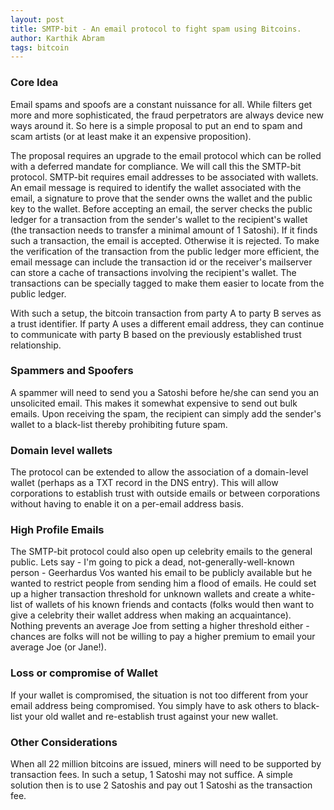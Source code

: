 ```yaml
---
layout: post
title: SMTP-bit - An email protocol to fight spam using Bitcoins.
author: Karthik Abram
tags: bitcoin
---
```


### Core Idea
Email spams and spoofs are a constant nuissance for all. While filters get more and more sophisticated, the fraud perpetrators are always device new ways around it. So here is a simple proposal to put an end to spam and scam artists (or at least make it an expensive proposition). 

The proposal requires an upgrade to the email protocol which can be rolled with a deferred mandate for compliance. We will call this the SMTP-bit protocol. SMTP-bit requires email addresses to be associated with wallets. An email message is required to identify the wallet associated with the email, a signature to prove that the sender owns the wallet and the public key to the wallet. Before accepting an email, the server checks the public ledger for a transaction from the sender's wallet to the recipient's wallet (the transaction needs to transfer a minimal amount of 1 Satoshi). If it finds such a transaction, the email is accepted. Otherwise it is rejected. To make the verification of the transaction from the public ledger more efficient, the email message can include the transaction id or the receiver's mailserver can store a cache of transactions involving the recipient's wallet. The transactions can be specially tagged to make them easier to locate from the public ledger. 

With such a setup, the bitcoin transaction from party A to party B serves as a trust identifier. If party A uses a different email address, they can continue to communicate with party B based on the previously established trust relationship.

### Spammers and Spoofers
A spammer will need to send you a Satoshi before he/she can send you an unsolicited email. This makes it somewhat expensive to send out bulk emails. Upon receiving the spam, the recipient can simply add the sender's wallet to a black-list thereby prohibiting future spam.

### Domain level wallets
The protocol can be extended to allow the association of a domain-level wallet (perhaps as a TXT record in the DNS entry). This will allow corporations to establish trust with outside emails or between corporations without having to enable it on a per-email address basis. 

### High Profile Emails
The SMTP-bit protocol could also open up celebrity emails to the general public. Lets say - I'm going to pick a dead, not-generally-well-known person - Geerhardus Vos wanted his email to be publicly available but he wanted to restrict people from sending him a flood of emails. He could set up a higher transaction threshold for unknown wallets and create a white-list of wallets of his known friends and contacts (folks would then want to give a celebrity their wallet address when making an acquaintance). Nothing prevents an average Joe from setting a higher threshold either - chances are folks will not be willing to pay a higher premium to email your average Joe (or Jane!).

### Loss or compromise of Wallet
If your wallet is compromised, the situation is not too different from your email address being compromised. You simply have to ask others to black-list your old wallet and re-establish trust against your new wallet.

### Other Considerations
When all 22 million bitcoins are issued, miners will need to be supported by transaction fees. In such a setup, 1 Satoshi may not suffice. A simple solution then is to use 2 Satoshis and pay out 1 Satoshi as the transaction fee.
         